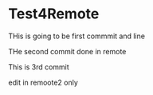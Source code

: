 # Test4Remote

THis is going to be first commmit and line

THe second commit done in remote

This is 3rd commit

edit in remoote2 only
